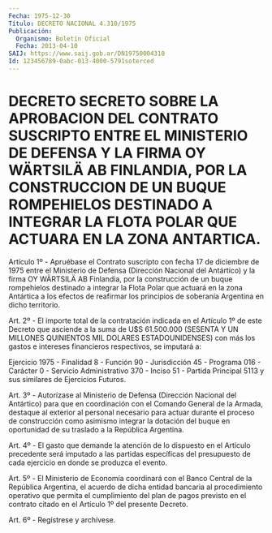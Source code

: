 ```yaml
---
Fecha: 1975-12-30
Título: DECRETO NACIONAL 4.310/1975
Publicación:
  Organismo: Boletín Oficial
  Fecha: 2013-04-10
SAIJ: https://www.saij.gob.ar/DN19750004310
Id: 123456789-0abc-013-4000-5791soterced
---
```

# DECRETO SECRETO SOBRE LA APROBACION DEL CONTRATO SUSCRIPTO ENTRE EL MINISTERIO DE DEFENSA Y LA FIRMA OY WÄRTSILÄ AB FINLANDIA, POR LA CONSTRUCCION DE UN BUQUE ROMPEHIELOS DESTINADO A INTEGRAR LA FLOTA POLAR QUE ACTUARA EN LA ZONA ANTARTICA.

<a id="1"></a>
Artículo 1º - Apruébase el Contrato suscripto con fecha 17 de diciembre de 1975 entre el Ministerio de Defensa (Dirección Nacional del Antártico) y la firma OY WÄRTSILÄ AB Finlandia, por la construcción de un buque rompehielos destinado a integrar la Flota Polar que actuará en la zona Antártica a los efectos de reafirmar los principios de soberanía Argentina en dicho territorio.

<a id="2"></a>
Art. 2º - El importe total de la contratación indicada en el Artículo 1º de este Decreto que asciende a la suma de U$S 61.500.000 (SESENTA Y UN MILLONES QUINIENTOS MIL DOLARES ESTADOUNIDENSES) con más los gastos e intereses financieros respectivos, se imputará a:

Ejercicio 1975 - Finalidad 8 - Función 90 - Jurisdicción 45 - Programa 016 - Carácter 0 - Servicio Administrativo 370 - Inciso 51 - Partida Principal 5113 y sus similares de Ejercicios Futuros.

<a id="3"></a>
Art. 3º - Autorízase al Ministerio de Defensa (Dirección Nacional del Antártico) para que en coordinación con el Comando General de la Armada, destaque al exterior al personal necesario para actuar durante el proceso de construcción como asimismo integrar la dotación del buque en oportunidad de su traslado a la República Argentina.

<a id="4"></a>
Art. 4º - El gasto que demande la atención de lo dispuesto en el Artículo precedente será imputado a las partidas específicas del presupuesto de cada ejercicio en donde se produzca el evento.

<a id="5"></a>
Art. 5º - El Ministerio de Economía coordinará con el Banco Central de la República Argentina, el acuerdo de dicha entidad bancaria al procedimiento operativo que permita el cumplimiento del plan de pagos previsto en el contrato citado en el Artículo 1º del presente Decreto.

<a id="6"></a>
Art. 6º - Regístrese y archívese.